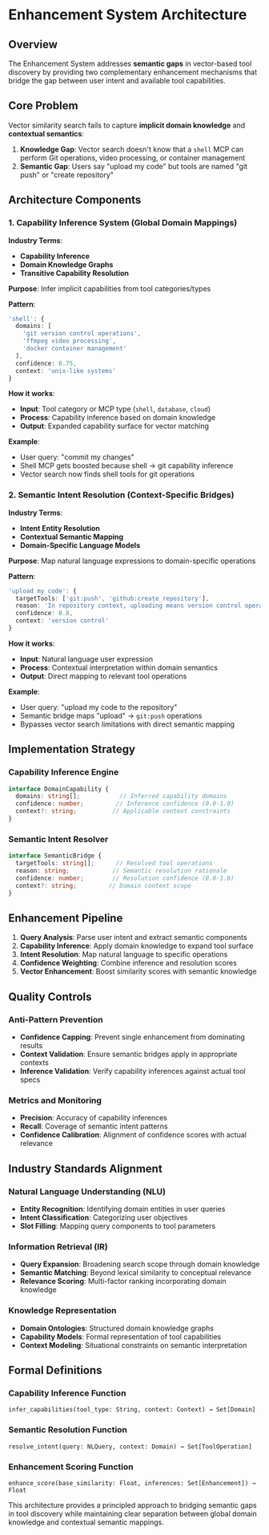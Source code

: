 # Enhancement System Architecture

## Overview

The Enhancement System addresses **semantic gaps** in vector-based tool discovery by providing two complementary enhancement mechanisms that bridge the gap between user intent and available tool capabilities.

## Core Problem

Vector similarity search fails to capture **implicit domain knowledge** and **contextual semantics**:

1. **Knowledge Gap**: Vector search doesn't know that a `shell` MCP can perform Git operations, video processing, or container management
2. **Semantic Gap**: Users say "upload my code" but tools are named "git push" or "create repository"

## Architecture Components

### 1. **Capability Inference System** (Global Domain Mappings)

**Industry Terms**:
- **Capability Inference**
- **Domain Knowledge Graphs**
- **Transitive Capability Resolution**

**Purpose**: Infer implicit capabilities from tool categories/types

**Pattern**:
```typescript
'shell': {
  domains: [
    'git version control operations',
    'ffmpeg video processing',
    'docker container management'
  ],
  confidence: 0.75,
  context: 'unix-like systems'
}
```

**How it works**:
- **Input**: Tool category or MCP type (`shell`, `database`, `cloud`)
- **Process**: Capability inference based on domain knowledge
- **Output**: Expanded capability surface for vector matching

**Example**:
- User query: "commit my changes"
- Shell MCP gets boosted because shell → git capability inference
- Vector search now finds shell tools for git operations

### 2. **Semantic Intent Resolution** (Context-Specific Bridges)

**Industry Terms**:
- **Intent Entity Resolution**
- **Contextual Semantic Mapping**
- **Domain-Specific Language Models**

**Purpose**: Map natural language expressions to domain-specific operations

**Pattern**:
```typescript
'upload my code': {
  targetTools: ['git:push', 'github:create_repository'],
  reason: 'In repository context, uploading means version control operations',
  confidence: 0.8,
  context: 'version control'
}
```

**How it works**:
- **Input**: Natural language user expression
- **Process**: Contextual interpretation within domain semantics
- **Output**: Direct mapping to relevant tool operations

**Example**:
- User query: "upload my code to the repository"
- Semantic bridge maps "upload" → `git:push` operations
- Bypasses vector search limitations with direct semantic mapping

## Implementation Strategy

### Capability Inference Engine
```typescript
interface DomainCapability {
  domains: string[];           // Inferred capability domains
  confidence: number;         // Inference confidence (0.0-1.0)
  context?: string;          // Applicable context constraints
}
```

### Semantic Intent Resolver
```typescript
interface SemanticBridge {
  targetTools: string[];      // Resolved tool operations
  reason: string;            // Semantic resolution rationale
  confidence: number;        // Resolution confidence (0.0-1.0)
  context?: string;         // Domain context scope
}
```

## Enhancement Pipeline

1. **Query Analysis**: Parse user intent and extract semantic components
2. **Capability Inference**: Apply domain knowledge to expand tool surface
3. **Intent Resolution**: Map natural language to specific operations
4. **Confidence Weighting**: Combine inference and resolution scores
5. **Vector Enhancement**: Boost similarity scores with semantic knowledge

## Quality Controls

### Anti-Pattern Prevention
- **Confidence Capping**: Prevent single enhancement from dominating results
- **Context Validation**: Ensure semantic bridges apply in appropriate contexts
- **Inference Validation**: Verify capability inferences against actual tool specs

### Metrics and Monitoring
- **Precision**: Accuracy of capability inferences
- **Recall**: Coverage of semantic intent patterns
- **Confidence Calibration**: Alignment of confidence scores with actual relevance

## Industry Standards Alignment

### Natural Language Understanding (NLU)
- **Entity Recognition**: Identifying domain entities in user queries
- **Intent Classification**: Categorizing user objectives
- **Slot Filling**: Mapping query components to tool parameters

### Information Retrieval (IR)
- **Query Expansion**: Broadening search scope through domain knowledge
- **Semantic Matching**: Beyond lexical similarity to conceptual relevance
- **Relevance Scoring**: Multi-factor ranking incorporating domain knowledge

### Knowledge Representation
- **Domain Ontologies**: Structured domain knowledge graphs
- **Capability Models**: Formal representation of tool capabilities
- **Context Modeling**: Situational constraints on semantic interpretation

## Formal Definitions

### Capability Inference Function
```
infer_capabilities(tool_type: String, context: Context) → Set[Domain]
```

### Semantic Resolution Function
```
resolve_intent(query: NLQuery, context: Domain) → Set[ToolOperation]
```

### Enhancement Scoring Function
```
enhance_score(base_similarity: Float, inferences: Set[Enhancement]) → Float
```

This architecture provides a principled approach to bridging semantic gaps in tool discovery while maintaining clear separation between global domain knowledge and contextual semantic mappings.